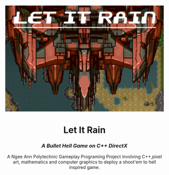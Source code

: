 <p align="center">
  <a href="https://getbootstrap.com/">
      <img src="https://github.com/ooawagaeri/LetItRain/blob/main/README%20Resources/letitrain.jpg?raw=true">
  </a>
</p>
<h1 align="center">Let It Rain</h1>
<h3 align="center"><i>A Bullet Hell Game on C++ DirectX</i></h3>
<p align="center">
A Ngee Ann Polytechnic Gameplay Programing Project involving C++,pixel art, mathematics and  computer graphics to deploy a shoot'em to hell inspired game.
</p>
